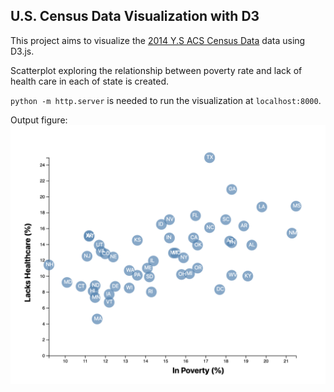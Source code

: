 ## U.S. Census Data Visualization with D3
This project aims to visualize the [2014 Y.S ACS Census Data](https://factfinder.census.gov/faces/nav/jsf/pages/searchresults.xhtml) data using D3.js. 

Scatterplot exploring the relationship between poverty rate and lack of health care in each of state is created.

`python -m http.server` is needed to run the visualization at `localhost:8000`. 

Output figure:
![output](Images/output1.png)